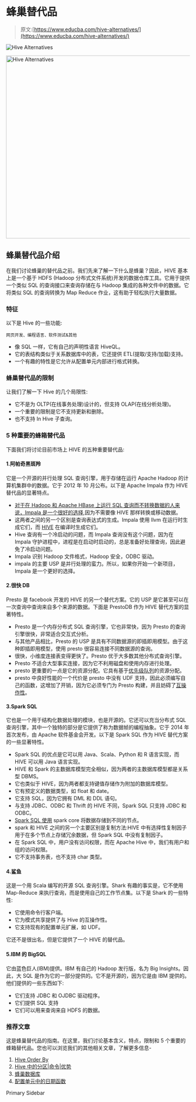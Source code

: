 # 蜂巢替代品

> 原文:[https://www.educba.com/hive-alternatives/](https://www.educba.com/hive-alternatives/)

![Hive Alternatives](../Images/eef3a230791748da403c1e2cf97a9afb.png)

<noscript><img class="alignnone size-full wp-image-233915" src="../Images/eef3a230791748da403c1e2cf97a9afb.png" alt="Hive Alternatives" width="900" height="500" data-original-src="https://cdn.educba.com/academy/wp-content/uploads/2019/11/Hive-Alternatives.png"/></noscript>

## 蜂巢替代品介绍

在我们讨论蜂巢的替代品之前。我们先来了解一下什么是蜂巢？因此，HIVE 基本上是一个基于 HDFS (Hadoop 分布式文件系统)开发的数据仓库工具。它用于提供一个类似 SQL 的查询接口来查询存储在与 Hadoop 集成的各种文件中的数据。它将类似 SQL 的查询转换为 Map Reduce 作业，这有助于轻松执行大量数据。

### 特征

以下是 Hive 的一些功能:

<small>网页开发、编程语言、软件测试&其他</small>

*   像 SQL 一样，它有自己的声明性语言 HiveQL。
*   它的表结构类似于关系数据库中的表，它还提供 ETL(提取/支持/加载)支持。
*   一个有趣的特性是它允许从配置单元内部进行格式转换。

### 蜂巢替代品的限制

让我们了解一下 Hive 的几个局限性:

*   它不是为 OLTP(在线事务处理)设计的，但支持 OLAP(在线分析处理)。
*   一个重要的限制是它不支持更新和删除。
*   也不支持 In Hive 子查询。

### 5 种重要的蜂箱替代品

下面我们将讨论目前市场上 HIVE 的五种重要替代品:

#### 1.阿帕奇黑斑羚

它是一个开源的并行处理 SQL 查询引擎，用于存储在运行 Apache Hadoop 的计算机集群中的数据。它于 2012 年 10 月公布。以下是 Apache Impala 作为 HIVE 替代品的显著特点。

*   [对于在 Hadoop 和 Apache HBase 上运行 SQL 查询而不转换数据的人来说，Impala 是一个很好的选择](https://www.educba.com/impala-database/),因为不需要像 HIVE 那样转换或移动数据。
*   这两者之间的另一个区别是查询表达式的生成。Impala 使用 llvm 在运行时生成它们，而 [HIVE](https://www.educba.com/hive-versions/) 在编译时生成它们。
*   Hive 查询有一个冷启动的问题，而 Impala 查询没有这个问题，因为在 Impala 守护进程中，进程是在启动时启动的，总是准备好处理查询，因此避免了冷启动问题。
*   Impala 识别 Hadoop 文件格式，Hadoop 安全，ODBC 驱动。
*   impala 的主要 USP 是并行处理的蛮力。所以，如果你开始一个新项目，Impala 是一个更好的选择。

#### 2.很快 DB

Presto 是 facebook 开发的 HIVE 的另一个替代方案。它的 USP 是它甚至可以在一次查询中查询来自多个来源的数据。下面是 PrestoDB 作为 HIVE 替代方案的显著特性。

*   Presto 是一个内存分布式 SQL 查询引擎，它也非常快，因为 Presto 的查询引擎很快，非常适合交互式分析。
*   与其他产品相比，Presto 的 USP 是具有不同数据源的即插即用模型。由于这种即插即用模型，使用 presto 很容易连接不同数据源的查询。
*   很快，小维度连接表变得更快了。Presto 优于大多数其他分布式查询引擎。
*   Presto 不适合大型事实连接，因为它不利用磁盘和使用内存进行处理。
*   presto 更重要的一点是它的资源分配。它具有基于[优先级队列](https://www.educba.com/priority-queues-in-python/)的资源分配。
*   presto 中良好性能的一个代价是 presto 中没有 UDF 支持，因此必须编写自己的函数，这增加了开销，因为它必须专门为 Presto 构建，并且妨碍了[互操作性](https://www.educba.com/interoperability-testing/)。

#### 3.Spark SQL

它也是一个用于结构化数据处理的模块，也是开源的。它还可以充当分布式 SQL 查询引擎，其中一个独特的部分是它提供了称为数据帧的编程抽象。它于 2014 年首次发布，由 Apache 软件基金会开发。以下是 Spark SQL 作为 HIVE 替代方案的一些显著特性。

*   Spark SQL 的优点是它可以用 Java、Scala、Python 和 R 语言实现，而 HIVE 可以用 Java 语言实现。
*   HIVE 和 Spark 的主数据库模型完全相似，因为两者的主数据库模型都是关系型 DBMS。
*   它也类似于 HIVE，因为两者都支持键值存储作为附加的数据库模型。
*   它有预定义的数据类型，如 float 和 date。
*   它支持 SQL，因为它拥有 DML 和 DDL 语句。
*   与支持 JDBC、ODBC 和 Thrift 的 HIVE 不同，Spark SQL 只支持 JDBC 和 ODBC。
*   [Spark SQL 使用](https://www.educba.com/spark-sql-dataframe/) spark core 将数据存储到不同的节点。
*   spark 和 HIVE 之间的另一个主要区别是复制方法:HIVE 中有选择性复制因子用于在多个节点上存储冗余数据，但 Spark SQL 中没有复制因子。
*   在 Spark SQL 中，用户没有访问权限，而在 Apache Hive 中，我们有用户和组的访问权限。
*   它不支持事务表，也不支持 char 类型。

#### 4.鲨鱼

这是一个用 Scala 编写的开源 SQL 查询引擎。Shark 有趣的事实是，它不使用 Map-Reduce 来执行查询，而是使用自己的工作节点集。以下是 Shark 的一些特性:

*   它使用命令行客户端。
*   它为模式共享提供了与 Hive 的互操作性。
*   它支持现有的配置单元扩展，如 UDF。

它还不是很出名，但是它提供了一个 HIVE 的替代品。

#### 5.IBM 的 BigSQL

它由蓝色巨人(IBM)提供。IBM 有自己的 Hadoop 发行版，名为 Big Insights。因此，大 SQL 是作为它的一部分提供的。它不是开源的，因为它是由 IBM 提供的。他们提供的一些东西如下:

*   它们支持 JDBC 和 OJDBC 驱动程序。
*   它们提供 SQL 支持
*   它们可以用来查询来自 HDFS 的数据。

### 推荐文章

这是蜂巢替代品的指南。在这里，我们讨论基本含义，特点，限制和 5 个重要的蜂箱替代品。您也可以浏览我们的其他相关文章，了解更多信息-

1.  [Hive Order By](https://www.educba.com/hive-order-by/)
2.  [Hive 中的分区|命令|优势](https://www.educba.com/partitioning-in-hive/)
3.  [蜂巢数据库](https://www.educba.com/hive-database/)
4.  [配置单元中的日期函数](https://www.educba.com/date-functions-in-hive/)

<footer class="entry-footer">

<aside class="sidebar sidebar-primary widget-area" role="complementary" aria-label="Primary Sidebar">Primary Sidebar</aside>

</footer>
